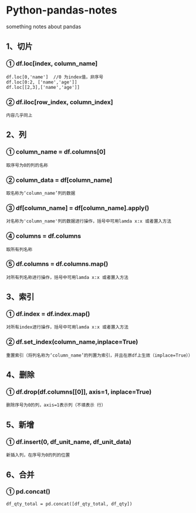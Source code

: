 # Python-pandas-notes
something notes about pandas
## 1、切片
### ① df.loc[index, column_name]
    df.loc[0,'name']  //0 为index值，非序号
    df.loc[0:2, ['name','age']]
    df.loc[[2,3],['name','age']]
### ② df.iloc[row_index, column_index]
    内容几乎同上
## 2、列
### ① column_name = df.columns[0]
    取序号为0的列的名称
### ② column_data = df[column_name]
    取名称为‘column_name’列的数据
### ③ df[column_name] = df[column_name].apply()
    对名称为'column_name'列的数据进行操作，括号中可用lamda x:x 或者置入方法
### ④ columns = df.columns
    取所有列名称
### ⑤ df.columns = df.columns.map()
    对所有列名称进行操作，括号中可用lamda x:x 或者置入方法
## 3、索引
### ① df.index = df.index.map()
    对所有index进行操作，括号中可用lamda x:x 或者置入方法
### ② df.set_index(column_name,inplace=True)
    重置索引（将列名称为‘column_name’的列置为索引，并且在原df上生效（implace=True））
## 4、删除
### ① df.drop(df.columns[[0]], axis=1, inplace=True)
    删除序号为0的列，axis=1表示列（不填表示 行）
## 5、新增
### ① df.insert(0, df_unit_name, df_unit_data)
    新插入列，在序号为0的列的位置
## 6、合并
### ① pd.concat()
    df_qty_total = pd.concat([df_qty_total, df_qty])
    
